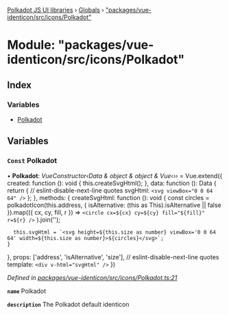 [Polkadot JS UI libraries](../README.md) › [Globals](../globals.md) › ["packages/vue-identicon/src/icons/Polkadot"](_packages_vue_identicon_src_icons_polkadot_.md)

# Module: "packages/vue-identicon/src/icons/Polkadot"

## Index

### Variables

* [Polkadot](_packages_vue_identicon_src_icons_polkadot_.md#const-polkadot)

## Variables

### `Const` Polkadot

• **Polkadot**: *VueConstructor‹Data & object & object & Vue‹››* = Vue.extend({
  created: function (): void {
    this.createSvgHtml();
  },
  data: function (): Data {
    return {
      // eslint-disable-next-line quotes
      svgHtml: `<svg viewBox="0 0 64 64" />`
    };
  },
  methods: {
    createSvgHtml: function (): void {
      const circles = polkadotIcon(this.address, { isAlternative: (this as This).isAlternative || false }).map(({ cx, cy, fill, r }) =>
        `<circle cx=${cx} cy=${cy} fill="${fill}" r=${r} />`
      ).join('');

      this.svgHtml = `<svg height=${this.size as number} viewBox='0 0 64 64' width=${this.size as number}>${circles}</svg>`;
    }
  },
  props: ['address', 'isAlternative', 'size'],
  // eslint-disable-next-line quotes
  template: `<div v-html="svgHtml" />`
})

*Defined in [packages/vue-identicon/src/icons/Polkadot.ts:21](https://github.com/polkadot-js/ui/blob/bc15f44/packages/vue-identicon/src/icons/Polkadot.ts#L21)*

**`name`** Polkadot

**`description`** The Polkadot default identicon
